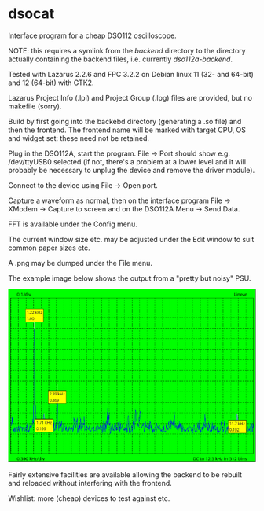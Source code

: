# dsocat
Interface program for a cheap DSO112 oscilloscope.

NOTE: this requires a symlink from the *backend* directory to the directory actually containing the backend files, i.e. currently *dso112a-backend*.

Tested with Lazarus 2.2.6 and FPC 3.2.2 on Debian linux 11 (32- and 64-bit) and 12 (64-bit) with GTK2.

Lazarus Project Info (.lpi) and Project Group (.lpg) files are provided, but no makefile (sorry).

Build by first going into the backebd directory (generating a .so file) and then the frontend. The frontend name will be marked with target CPU, OS and widget set: these need not be retained.

Plug in the DSO112A, start the program. File -> Port should show e.g. /dev/ttyUSB0 selected (if not, there's a problem at a lower level and it will probably be necessary to unplug the device and remove the driver module).

Connect to the device using File -> Open port.

Capture a waveform as normal, then on the interface program File -> XModem -> Capture to screen and on the DSO112A Menu -> Send Data.

FFT is available under the Config menu.

The current window size etc. may be adjusted under the Edit window to suit common paper sizes etc.

A .png may be dumped under the File menu.

The example image below shows the output from a "pretty but noisy" PSU.

![Screenshot](DSO-Cat_2021-01-29T09_35_07.png)

Fairly extensive facilities are available allowing the backend to be rebuilt and reloaded without interfering with the frontend.

Wishlist: more (cheap) devices to test against etc.
